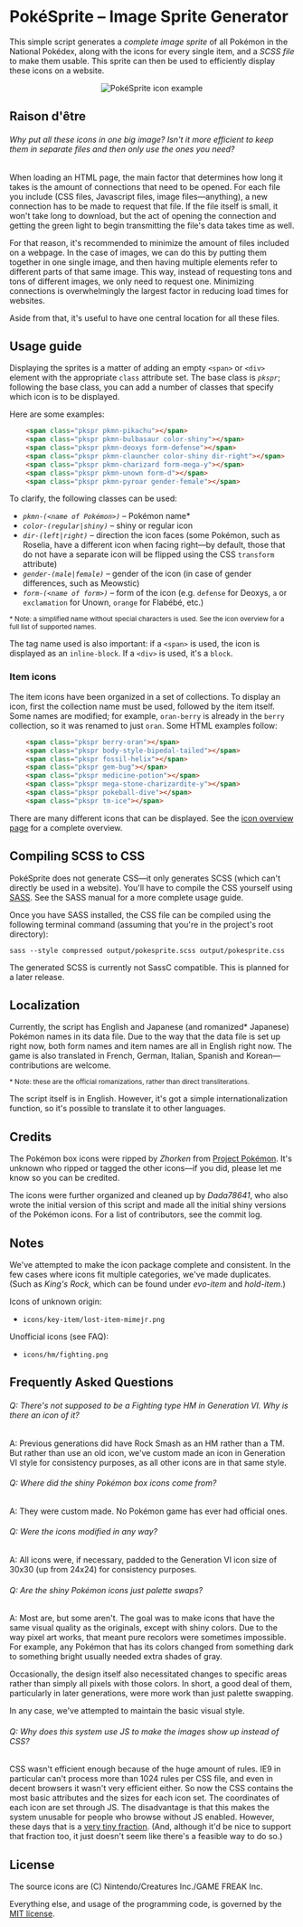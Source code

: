 PokéSprite – Image Sprite Generator
===================================

This simple script generates a *complete image sprite* of all Pokémon in the National Pokédex, along with the icons for every single item, and a *SCSS file* to make them usable. This sprite can then be used to efficiently display these icons on a website.

<p align="center">
  <img src="https://raw.github.com/msikma/pokesprite/master/resources/wiki/pokesprite-banner.png" alt="PokéSprite icon example" />
</p>

Raison d'être
-------------

###### Why put all these icons in one big image? Isn't it more efficient to keep them in separate files and then only use the ones you need?

When loading an HTML page, the main factor that determines how long it takes is the amount of connections that need to be opened. For each file you include (CSS files, Javascript files, image files—anything), a new connection has to be made to request that file. If the file itself is small, it won't take long to download, but the act of opening the connection and getting the green light to begin transmitting the file's data takes time as well.

For that reason, it's recommended to minimize the amount of files included on a webpage. In the case of images, we can do this by putting them together in one single image, and then having multiple elements refer to different parts of that same image. This way, instead of requesting tons and tons of different images, we only need to request one. Minimizing connections is overwhelmingly the largest factor in reducing load times for websites.

Aside from that, it's useful to have one central location for all these files.

Usage guide
-----------

Displaying the sprites is a matter of adding an empty `<span>` or `<div>` element with the appropriate `class` attribute set. The base class is *`pkspr`*; following the base class, you can add a number of classes that specify which icon is to be displayed.

Here are some examples:

```html
    <span class="pkspr pkmn-pikachu"></span>
    <span class="pkspr pkmn-bulbasaur color-shiny"></span>
    <span class="pkspr pkmn-deoxys form-defense"></span>
    <span class="pkspr pkmn-clauncher color-shiny dir-right"></span>
    <span class="pkspr pkmn-charizard form-mega-y"></span>
    <span class="pkspr pkmn-unown form-d"></span>
    <span class="pkspr pkmn-pyroar gender-female"></span>
```

To clarify, the following classes can be used:

* *`pkmn-(<name of Pokémon>)`* – Pokémon name*
* *`color-(regular|shiny)`* – shiny or regular icon
* *`dir-(left|right)`* – direction the icon faces (some Pokémon, such as Roselia, have a different icon when facing right—by default, those that do not have a separate icon will be flipped using the CSS `transform` attribute)
* *`gender-(male|female)`* – gender of the icon (in case of gender differences, such as Meowstic)
* *`form-(<name of form>)`* – form of the icon (e.g. `defense` for Deoxys, `a` or `exclamation` for Unown, `orange` for Flabébé, etc.)

<sub>* Note: a simplified name without special characters is used. See the icon overview for a full list of supported names.</sub>

The tag name used is also important: if a `<span>` is used, the icon is displayed as an `inline-block`. If a `<div>` is used, it's a `block`.

### Item icons

The item icons have been organized in a set of collections. To display an icon, first the collection name must be used, followed by the item itself. Some names are modified; for example, `oran-berry` is already in the `berry` collection, so it was renamed to just `oran`. Some HTML examples follow:

```html
    <span class="pkspr berry-oran"></span>
    <span class="pkspr body-style-bipedal-tailed"></span>
    <span class="pkspr fossil-helix"></span>
    <span class="pkspr gem-bug"></span>
    <span class="pkspr medicine-potion"></span>
    <span class="pkspr mega-stone-charizardite-y"></span>
    <span class="pkspr pokeball-dive"></span>
    <span class="pkspr tm-ice"></span>
```

There are many different icons that can be displayed. See the [icon overview page](#) for a complete overview.

Compiling SCSS to CSS
---------------------

PokéSprite does not generate CSS—it only generates SCSS (which can't directly be used in a website). You'll have to compile the CSS yourself using [SASS](https://github.com/sass/sass). See the SASS manual for a more complete usage guide.

Once you have SASS installed, the CSS file can be compiled using the following terminal command (assuming that you're in the project's root directory):

    sass --style compressed output/pokesprite.scss output/pokesprite.css

The generated SCSS is currently not SassC compatible. This is planned for a later release.

Localization
------------

Currently, the script has English and Japanese (and romanized* Japanese) Pokémon names in its data file. Due to the way that the data file is set up right now, both form names and item names are all in English right now. The game is also translated in French, German, Italian, Spanish and Korean—contributions are welcome.

<sub>* Note: these are the official romanizations, rather than direct transliterations.</sub>

The script itself is in English. However, it's got a simple internationalization function, so it's possible to translate it to other languages.

Credits
-------

The Pokémon box icons were ripped by *Zhorken* from [Project Pokémon](http://projectpokemon.org/). It's unknown who ripped or tagged the other icons—if you did, please let me know so you can be credited.

The icons were further organized and cleaned up by *Dada78641*, who also wrote the initial version of this script and made all the initial shiny versions of the Pokémon icons. For a list of contributors, see the commit log.

Notes
-----

We've attempted to make the icon package complete and consistent. In the few cases where icons fit multiple categories, we've made duplicates. (Such as *King's Rock*, which can be found under *evo-item* and *hold-item*.)

Icons of unknown origin:

* `icons/key-item/lost-item-mimejr.png`

Unofficial icons (see FAQ):

* `icons/hm/fighting.png`

Frequently Asked Questions
--------------------------

###### Q: There's not supposed to be a Fighting type HM in Generation VI. Why is there an icon of it?

A: Previous generations did have Rock Smash as an HM rather than a TM. But rather than use an old icon, we've custom made an icon in Generation VI style for consistency purposes, as all other icons are in that same style.

###### Q: Where did the shiny Pokémon box icons come from?

A: They were custom made. No Pokémon game has ever had official ones.

###### Q: Were the icons modified in any way?

A: All icons were, if necessary, padded to the Generation VI icon size of 30x30 (up from 24x24) for consistency purposes.

###### Q: Are the shiny Pokémon icons just palette swaps?

A: Most are, but some aren't. The goal was to make icons that have the same visual quality as the originals, except with shiny colors. Due to the way pixel art works, that meant pure recolors were sometimes impossible. For example, any Pokémon that has its colors changed from something dark to something bright usually needed extra shades of gray.

Occasionally, the design itself also necessitated changes to specific areas rather than simply all pixels with those colors. In short, a good deal of them, particularly in later generations, were more work than just palette swapping.

In any case, we've attempted to maintain the basic visual style.

###### Q: Why does this system use JS to make the images show up instead of CSS?

CSS wasn't efficient enough because of the huge amount of rules. IE9 in particular can't process more than 1024 rules per CSS file, and even in decent browsers it wasn't very efficient either. So now the CSS contains the most basic attributes and the sizes for each icon set. The coordinates of each icon are set through JS. The disadvantage is that this makes the system unusable for people who browse without JS enabled. However, these days that is a [very tiny fraction](https://gds.blog.gov.uk/2013/10/21/how-many-people-are-missing-out-on-javascript-enhancement/). (And, although it'd be nice to support that fraction too, it just doesn't seem like there's a feasible way to do so.)

License
-------

The source icons are (C) Nintendo/Creatures Inc./GAME FREAK Inc.

Everything else, and usage of the programming code, is governed by the [MIT license](http://opensource.org/licenses/MIT).
